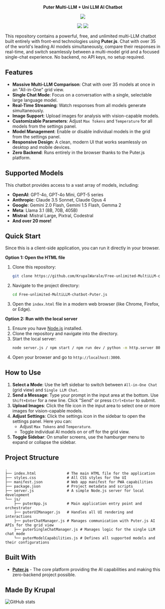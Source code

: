 <p align="center">
  <strong>Puter Multi-LLM + Uni LLM AI Chatbot</strong>
</p>





<p align="center">
  <img src="https://github-readme-stats.vercel.app/api/pin/?username=KrupalWarale&repo=Free-unlimited-MultiLLM-chatbot-Puter.js&theme=radical" />
</p>

<p align="center">
  <img src="https://img.shields.io/github/stars/KrupalWarale/Free-unlimited-MultiLLM-chatbot-Puter.js?style=social" />
  <img src="https://img.shields.io/github/forks/KrupalWarale/Free-unlimited-MultiLLM-chatbot-Puter.js?style=social" />
</p>



This repository contains a powerful, free, and unlimited multi-LLM chatbot built entirely with front-end technologies using **Puter.js**. Chat with over 35 of the world's leading AI models simultaneously, compare their responses in real-time, and switch seamlessly between a multi-model grid and a focused single-chat experience. No backend, no API keys, no setup required.

## Features

*   **Massive Multi-LLM Comparison**: Chat with over 35 models at once in an "All-in-One" grid view.
*   **Single Chat Mode**: Focus on a conversation with a single, selectable large language model.
*   **Real-Time Streaming**: Watch responses from all models generate simultaneously.
*   **Image Support**: Upload images for analysis with vision-capable models.
*   **Customizable Parameters**: Adjust `Max Tokens` and `Temperature` for all models from the settings panel.
*   **Model Management**: Enable or disable individual models in the grid from the settings panel.
*   **Responsive Design**: A clean, modern UI that works seamlessly on desktop and mobile devices.
*   **Zero Backend**: Runs entirely in the browser thanks to the Puter.js platform.

## Supported Models

This chatbot provides access to a vast array of models, including:

*   **OpenAI**: GPT-4o, GPT-4o Mini, GPT-5 series
*   **Anthropic**: Claude 3.5 Sonnet, Claude Opus 4
*   **Google**: Gemini 2.0 Flash, Gemini 1.5 Flash, Gemma 2
*   **Meta**: Llama 3.1 (8B, 70B, 405B)
*   **Mistral**: Mistral Large, Pixtral, Codestral
*   **And over 20 more!**

## Quick Start

Since this is a client-side application, you can run it directly in your browser.

**Option 1: Open the HTML file**

1.  Clone this repository:
    ```bash
    git clone https://github.com/KrupalWarale/Free-unlimited-MultiLLM-chatbot-Puter.js.git
    ```
2.  Navigate to the project directory:
    ```bash
    cd Free-unlimited-MultiLLM-chatbot-Puter.js
    ```
3.  Open the `index.html` file in a modern web browser (like Chrome, Firefox, or Edge).

**Option 2: Run with the local server**

1.  Ensure you have [Node.js](https://nodejs.org/) installed.
2.  Clone the repository and navigate into the directory.
3.  Start the local server:
    ```bash
    node server.js / npm start / npm run dev / python -m http.server 8000
    ```
4.  Open your browser and go to `http://localhost:3000`.

## How to Use

1.  **Select a Mode**: Use the left sidebar to switch between `All-in-One Chat` (grid view) and `Single LLM Chat`.
2.  **Send a Message**: Type your prompt in the input area at the bottom. Use `Shift+Enter` for a new line. Click "Send" or press `Ctrl+Enter` to submit.
3.  **Upload Images**: Click the file icon in the input area to select one or more images for vision-capable models.
4.  **Adjust Settings**: Click the settings icon in the sidebar to open the settings panel. Here you can:
    *   Adjust `Max Tokens` and `Temperature`.
    *   Toggle individual AI models on or off for the grid view.
5.  **Toggle Sidebar**: On smaller screens, use the hamburger menu to expand or collapse the sidebar.

## Project Structure

```
.
├── index.html              # The main HTML file for the application
├── styles.css              # All CSS styles for the UI
├── manifest.json           # Web app manifest for PWA capabilities
├── package.json            # Project metadata and scripts
├── server.js               # A simple Node.js server for local development
└── js/
    ├── puterApp.js         # Main application entry point and orchestrator
    ├── puterUIManager.js   # Handles all UI rendering and interactions
    ├── puterChatManager.js # Manages communication with Puter.js AI APIs for the grid view
    ├── puterSingleChatManager.js # Manages logic for the single LLM chat mode
    └── puterModelCapabilities.js # Defines all supported models and their configurations
```

## Built With

*   [**Puter.js**](https://puter.com/) - The core platform providing the AI capabilities and making this zero-backend project possible.

## Made By Krupal 

![GitHub stats](https://github-readme-stats.vercel.app/api?username=KrupalWarale&show_icons=true&count_private=true&theme=radical)








